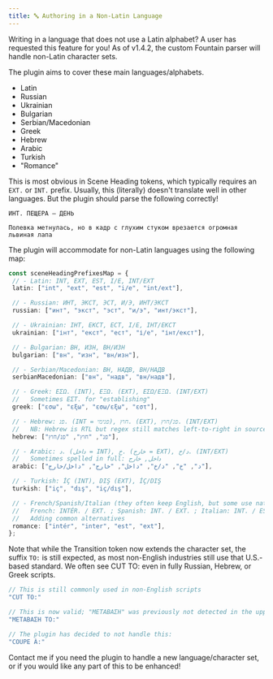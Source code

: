 ```yaml
---
title: 🔤 Authoring in a Non-Latin Language
---
```


Writing in a language that does not use a Latin alphabet? A user has requested this feature for you! As of v1.4.2, the custom Fountain parser will handle non-Latin character sets.

The plugin aims to cover these main languages/alphabets.

- Latin
- Russian
- Ukrainian
- Bulgarian
- Serbian/Macedonian
- Greek
- Hebrew
- Arabic
- Turkish
- "Romance"

This is most obvious in Scene Heading tokens, which typically requires an `EXT.` or `INT.` prefix. Usually, this (literally) doesn't translate well in other languages. But the plugin should parse the following correctly!

```
ИНТ. ПЕЩЕРА — ДЕНЬ

Полевка метнулась, но в кадр с глухим стуком врезается огромная львиная лапа
```

The plugin will accommodate for non-Latin languages using the following map:

```ts
const sceneHeadingPrefixesMap = {
 // - Latin: INT, EXT, EST, I/E, INT/EXT
 latin: ["int", "ext", "est", "i/e", "int/ext"],

 // - Russian: ИНТ, ЭКСТ, ЭСТ, И/Э, ИНТ/ЭКСТ
 russian: ["инт", "экст", "эст", "и/э", "инт/экст"],

 // - Ukrainian: ІНТ, ЕКСТ, ЕСТ, І/Е, ІНТ/ЕКСТ
 ukrainian: ["інт", "екст", "ест", "і/е", "інт/екст"],

 // - Bulgarian: ВН, ИЗН, ВН/ИЗН
 bulgarian: ["вн", "изн", "вн/изн"],

 // - Serbian/Macedonian: ВН, НАДВ, ВН/НАДВ
 serbianMacedonian: ["вн", "надв", "вн/надв"],

 // - Greek: ΕΣΩ. (INT), ΕΞΩ. (EXT), ΕΣΩ/ΕΞΩ. (INT/EXT)
 //   Sometimes ΕΣΤ. for "establishing"
 greek: ["εσω", "εξω", "εσω/εξω", "εστ"],

 // - Hebrew: פנ. (INT = פנימי), חוץ. (EXT), פנ/חוץ. (INT/EXT)
 //   NB: Hebrew is RTL but regex still matches left-to-right in source
 hebrew: ["פנ", "חוץ", "פנ/חוץ"],

 // - Arabic: د. (داخل = INT), خ. (خارج = EXT), د/خ. (INT/EXT)
 //   Sometimes spelled in full: داخل, خارج
 arabic: ["د", "خ", "د/خ", "داخل", "خارج", "داخل/خارج"],

 // - Turkish: İÇ (INT), DIŞ (EXT), İÇ/DIŞ
 turkish: ["iç", "dış", "iç/dış"],

 // - French/Spanish/Italian (they often keep English, but some use native)
 //   French: INTÉR. / EXT. ; Spanish: INT. / EXT. ; Italian: INT. / EST.
 //   Adding common alternatives
 romance: ["intér", "inter", "est", "ext"],
};
```

Note that while the Transition token now extends the character set, the suffix `TO:` is still expected, as most non-English industries still use that U.S.-based standard. We often see CUT TO: even in fully Russian, Hebrew, or Greek scripts.

```js
// This is still commonly used in non-English scripts
"CUT TO:"

// This is now valid; "ΜΕΤΑΒΑΣΗ" was previously not detected in the uppercase Latin character set
"ΜΕΤΑΒΑΣΗ TO:"

// The plugin has decided to not handle this:
"COUPE À:"
```

Contact me if you need the plugin to handle a new language/character set, or if you would like any part of this to be enhanced!
